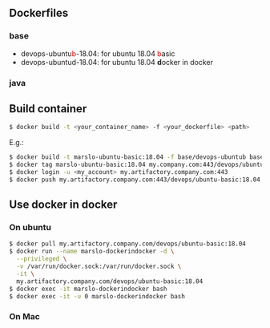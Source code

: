 ## Dockerfiles
### base

- devops-ubuntu<font style="color:red">b</font>-18.04: for ubuntu 18.04 <font style="color: red">b</font>asic
- devops-ubuntud-18.04: for ubuntu 18.04 **d**ocker in docker

### java

## Build container
```sh
$ docker build -t <your_container_name> -f <your_dockerfile> <path>
```
E.g.:
```sh
$ docker build -t marslo-ubuntu-basic:18.04 -f base/devops-ubuntub base/
$ docker tag marslo-ubuntu-basic:18.04 my.company.com:443/devops/ubuntu-basic:18.04
$ docker login -u <my_account> my.artifactory.company.com:443
$ docker push my.artifactory.company.com:443/devops/ubuntu-basic:18.04
```
## Use docker in docker
### On ubuntu
```sh
$ docker pull my.artifactory.company.com/devops/ubuntu-basic:18.04
$ docker run --name marslo-dockerindocker -d \
  --privileged \
  -v /var/run/docker.sock:/var/run/docker.sock \
  -it \
  my.artifactory.company.com/devops/ubuntu-basic:18.04
$ docker exec -it marslo-dockerindocker bash                            # for devops account
$ docker exec -it -u 0 marslo-dockerindocker bash                       # for root account
```
### On Mac

